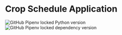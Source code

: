 # Crop Schedule Application
![GitHub Pipenv locked Python version](https://img.shields.io/github/pipenv/locked/python-version/AgroDevUZ/ekinjoylash?color=green&label=Python&logo=python&logoColor=white&style=flat-square)
![GitHub Pipenv locked dependency version](https://img.shields.io/github/pipenv/locked/dependency-version/AgroDevUz/ekinjoylash/flask?color=green&label=Flask&logo=flask&style=flat-square)

